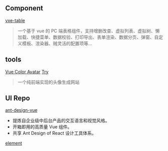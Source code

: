 ## Component

[vxe-table](https://github.com/x-extends/vxe-table)

> 一个基于 vue 的 PC 端表格组件，支持增删改查、虚拟列表、虚拟树、懒加载、快捷菜单、数据校验、打印导出、表单渲染、数据分页、弹窗、自定义模板、渲染器、贼灵活的配置项等...

## tools

[Vue Color Avatar](https://github.com/Codennnn/vue-color-avatar) [Try](https://vue-color-avatar.vercel.app/)
> 一个纯前端实现的头像生成网站

## UI Repo

[ant-design-vue](https://github.com/vueComponent/ant-design-vue)
* 提炼自企业级中后台产品的交互语言和视觉风格。
* 开箱即用的高质量 Vue 组件。
* 共享 Ant Design of React 设计工具体系。

[element](https://github.com/ElemeFE/element)